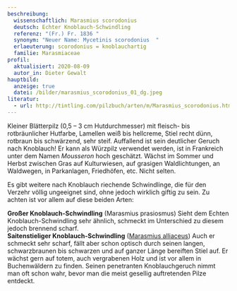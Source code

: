 ```yaml
---
beschreibung:
  wissenschaftlich: Marasmius scorodonius
  deutsch: Echter Knoblauch-Schwindling
  referenz: "(Fr.) Fr. 1836 "
  synonym: "Neuer Name: Mycetinis scorodonius  "
  erlaeuterung: scorodonius = knoblauchartig
  familie: Marasmiaceae
profil:
  aktualisiert: 2020-08-09
  autor_in: Dieter Gewalt
hauptbild:
  anzeige: true
  datei: /bilder/marasmius_scorodonius_01_dg.jpeg
literatur:
  - url: http://tintling.com/pilzbuch/arten/m/Marasmius_scorodonius.html
---
```

Kleiner Blätterpilz (0,5 – 3 cm Hutdurchmesser) mit fleisch- bis rotbräunlicher Hutfarbe, Lamellen weiß bis hellcreme, Stiel recht dünn, rotbraun bis schwärzend, sehr steif. Auffallend ist sein deutlicher Geruch nach Knoblauch! Er kann als Würzpilz verwendet werden, ist in Frankreich unter dem Namen *Mousseron* hoch geschätzt. Wächst im Sommer und Herbst zwischen Gras auf Kulturwiesen, auf grasigen Waldlichtungen, an Waldwegen, in Parkanlagen, Friedhöfen, etc. Nicht selten.

Es gibt weitere nach Knoblauch riechende Schwindlinge, die für den Verzehr völlig ungeeignet sind, ohne jedoch wirklich giftig zu sein. Zu achten ist vor allem auf diese beiden Arten:

**Großer Knoblauch-Schwindling** (Marasmius prasiosmus) Sieht dem Echten Knoblauch-Schwindling sehr ähnlich, schmeckt im Unterschied zu diesem jedoch brennend scharf.  
**Saitenstieliger Knoblauch-Schwindling** ([Marasmius alliaceus](/pilze/marasmius-alliaceus-saitenstieliger-knoblauchschwindling)) Auch er schmeckt sehr scharf, fällt aber schon optisch durch seinen langen, schwarzbraunen bis schwarzen und auf ganzer Länge bereiften Stiel auf. Er wächst gern auf totem, auch vergrabenen Holz und ist vor allem in Buchenwäldern zu finden. Seinen penetranten Knoblauchgeruch nimmt man oft schon wahr, bevor man die meist gesellig auftretenden Pilze entdeckt.